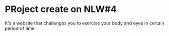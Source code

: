 # PRoject create on NLW#4

It's a website that challenges you to exercise your body and eyes in certain period of time
